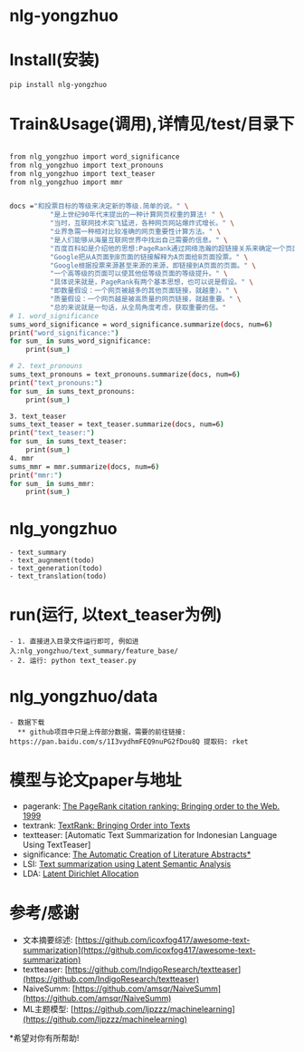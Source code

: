 # nlg-yongzhuo

# Install(安装)

```bash
pip install nlg-yongzhuo
```

# Train&Usage(调用),详情见/test/目录下
```bash

from nlg_yongzhuo import word_significance
from nlg_yongzhuo import text_pronouns
from nlg_yongzhuo import text_teaser
from nlg_yongzhuo import mmr


docs ="和投票目标的等级来决定新的等级.简单的说。" \
          "是上世纪90年代末提出的一种计算网页权重的算法! " \
          "当时，互联网技术突飞猛进，各种网页网站爆炸式增长。" \
          "业界急需一种相对比较准确的网页重要性计算方法。" \
          "是人们能够从海量互联网世界中找出自己需要的信息。" \
          "百度百科如是介绍他的思想:PageRank通过网络浩瀚的超链接关系来确定一个页面的等级。" \
          "Google把从A页面到B页面的链接解释为A页面给B页面投票。" \
          "Google根据投票来源甚至来源的来源，即链接到A页面的页面。" \
          "一个高等级的页面可以使其他低等级页面的等级提升。" \
          "具体说来就是，PageRank有两个基本思想，也可以说是假设。" \
          "即数量假设：一个网页被越多的其他页面链接，就越重）。" \
          "质量假设：一个网页越是被高质量的网页链接，就越重要。" \
          "总的来说就是一句话，从全局角度考虑，获取重要的信。"
# 1. word_significance
sums_word_significance = word_significance.summarize(docs, num=6)
print("word_significance:")
for sum_ in sums_word_significance:
    print(sum_)

# 2. text_pronouns
sums_text_pronouns = text_pronouns.summarize(docs, num=6)
print("text_pronouns:")
for sum_ in sums_text_pronouns:
    print(sum_)

3. text_teaser
sums_text_teaser = text_teaser.summarize(docs, num=6)
print("text_teaser:")
for sum_ in sums_text_teaser:
    print(sum_)
4. mmr
sums_mmr = mmr.summarize(docs, num=6)
print("mmr:")
for sum_ in sums_mmr:
    print(sum_)

```

# nlg_yongzhuo
    - text_summary
    - text_augnment(todo)
    - text_generation(todo)
    - text_translation(todo)


# run(运行, 以text_teaser为例)
    - 1. 直接进入目录文件运行即可, 例如进入:nlg_yongzhuo/text_summary/feature_base/
    - 2. 运行: python text_teaser.py


# nlg_yongzhuo/data
    - 数据下载
      ** github项目中只是上传部分数据，需要的前往链接: https://pan.baidu.com/s/1I3vydhmFEQ9nuPG2fDou8Q 提取码: rket


# 模型与论文paper与地址
* pagerank:     [The PageRank citation ranking: Bringing order to the Web. 1999](http://dbpubs.stanford.edu:8090/pub/showDoc.Fulltext?lang=en&doc=1999-66&format=pdf)
* textrank:     [TextRank: Bringing Order into Texts](https://www.researchgate.net/publication/200042361_TextRank_Bringing_Order_into_Text)
* textteaser:   [Automatic Text Summarization for Indonesian Language Using TextTeaser]
* significance: [The Automatic Creation of Literature Abstracts*](http://courses.ischool.berkeley.edu/i256/f06/papers/luhn58.pdf)
* LSI:          [Text summarization using Latent Semantic Analysis](https://www.researchgate.net/publication/220195824_Text_summarization_using_Latent_Semantic_Analysis)
* LDA:          [Latent Dirichlet Allocation](http://jmlr.csail.mit.edu/papers/v3/blei03a.html)


# 参考/感谢
* 文本摘要综述:   [https://github.com/icoxfog417/awesome-text-summarization](https://github.com/icoxfog417/awesome-text-summarization)
* textteaser:   [https://github.com/IndigoResearch/textteaser](https://github.com/IndigoResearch/textteaser)
* NaiveSumm:    [https://github.com/amsqr/NaiveSumm](https://github.com/amsqr/NaiveSumm)
* ML主题模型:    [https://github.com/ljpzzz/machinelearning](https://github.com/ljpzzz/machinelearning)


*希望对你有所帮助!
